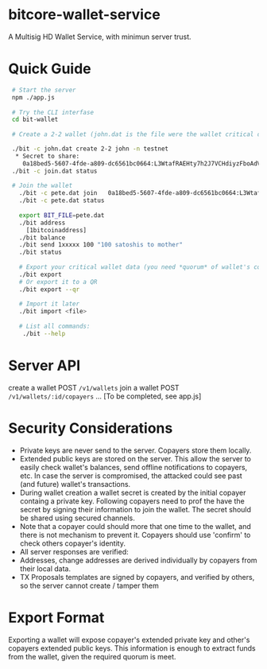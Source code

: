 # bitcore-wallet-service

A Multisig HD Wallet Service, with minimun server trust.

# Quick Guide

``` bash
 # Start the server
 npm ./app.js
 
 # Try the CLI interfase
 cd bit-wallet
 
 # Create a 2-2 wallet (john.dat is the file were the wallet critical data will be stored)

 ./bit -c john.dat create 2-2 john -n testnet
  * Secret to share:
  	0a18bed5-5607-4fde-a809-dc6561bc0664:L3WtafRAEHty7h2J7VCHdiyzFboAdVFnNZXMmqDGw4yiu5kW9Tp4:T
 ./bit -c join.dat status
 
 # Join the wallet
   ./bit -c pete.dat join	0a18bed5-5607-4fde-a809-dc6561bc0664:L3WtafRAEHty7h2J7VCHdiyzFboAdVFnNZXMmqDGw4yiu5kW9Tp4:T
   ./bit -c pete.dat status
   
   export BIT_FILE=pete.dat
   ./bit address 
     [1bitcoinaddress]
   ./bit balance
   ./bit send 1xxxxx 100 "100 satoshis to mother"
   ./bit status
   
   # Export your critical wallet data (you need *quorum* of wallet's copayer to extract coins)
   ./bit export
   # Or export it to a QR 
   ./bit export --qr
   
   # Import it later
   ./bit import <file>
   
   # List all commands:
    ./bit --help
  ```
  
# Server API
create a wallet
 POST  `/v1/wallets`
join a wallet
 POST  `/v1/wallets/:id/copayers`
 ...
 [To be completed, see app.js]
 
# Security Considerations
 * Private keys are never send to the server. Copayers store them locally.
 * Extended public keys are stored on the server. This allow the server to easily check wallet's balances, send offline notifications to copayers, etc. In case the server is compromised, the attacked could see past (and future) wallet's transactions.
 * During wallet creation a wallet secret is created by the initial copayer containg a private key. Following copayers need to prof the have the secret by signing their information to join the wallet. The secret should be shared using secured channels.
 * Note that a copayer could should more that one time to the wallet, and there is not mechanism to prevent it. Copayers should use 'confirm' to check others copayer's identity.
 * All server responses are verified:
  * Addresses, change addresses are derived individually by copayers from their local data.
  * TX Proposals templates are signed by copayers, and verified by others, so the server cannot create / tamper them

# Export Format
 Exporting a wallet will expose copayer's extended private key and other's copayers extended public keys. This information is enough to extract funds from the wallet, given the required quorum is meet.

